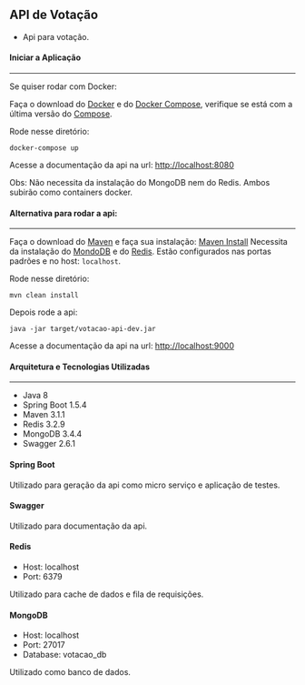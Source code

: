 **API de Votação**
---------------

* Api para votação.


#### Iniciar a Aplicação
---------------

Se quiser rodar com Docker:

Faça o download do [Docker](https://www.docker.com/products/overview) e do [Docker Compose](https://docs.docker.com/compose), verifique se está com a última versão do [Compose](https://docs.docker.com/compose/install/).

Rode nesse diretório:

```
docker-compose up
```

 Acesse a documentação da api na url: [http://localhost:8080](http://localhost:8080)

Obs: Não necessita da instalação do MongoDB nem do Redis. Ambos subirão como containers docker. 


 #### Alternativa para rodar a api: 
 ---------------
 
 Faça o download do [Maven](https://maven.apache.org/download.cgi?Preferred=ftp%3A%2F%2Fmirror.reverse.net%2Fpub%2Fapache%2F) e faça sua instalação: [Maven Install](https://maven.apache.org/install.html)
 Necessita da instalação do [MondoDB](https://www.mongodb.com/download-center#community) e do [Redis](https://redis.io/download). 
 Estão configurados nas portas padrões e no host: `localhost`. 
 
Rode nesse diretório:
 
 ```
mvn clean install
```
 
Depois rode a api:
 
```
java -jar target/votacao-api-dev.jar
```
 
 Acesse a documentação da api na url: [http://localhost:9000](http://localhost:9000)



#### Arquitetura e Tecnologias Utilizadas
---------------

* Java 8
* Spring Boot 1.5.4
* Maven 3.1.1
* Redis 3.2.9
* MongoDB 3.4.4
* Swagger 2.6.1


#### Spring Boot

Utilizado para geração da api como micro serviço e aplicação de testes.



#### Swagger

Utilizado para documentação da api.



#### Redis

* Host: localhost
* Port: 6379

Utilizado para cache de dados e fila de requisições.



#### MongoDB

* Host: localhost
* Port: 27017
* Database: votacao_db

Utilizado como banco de dados.



  
  